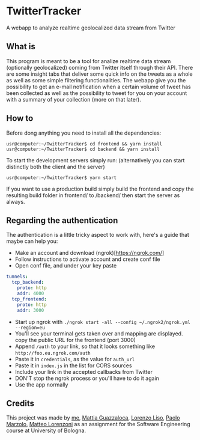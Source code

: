 # TwitterTracker
A webapp to analyze realtime geolocalized data stream from Twitter

## What is
This program is meant to be a tool for analize realtime data stream (optionally geolocalized) coming from Twitter itself through their API. There are some insight tabs that deliver some quick info on the tweets as a whole as well as some simple filtering functionalities. The webapp give you the possibility to get an e-mail notification when a certain volume of tweet has been collected as well as the possibility to tweet for you on your account with a summary of your collection (more on that later).

## How to
Before dong anything you need to install all the dependencies:
``` console
usr@computer:~/TwitterTracker$ cd frontend && yarn install
usr@computer:~/TwitterTracker$ cd backend && yarn install
```
To start the development servers simply run: (alternatively you can start distinctly both the client and the server)
``` console
usr@computer:~/TwitterTracker$ yarn start
```
If you want to use a production build simply build the frontend and copy the resulting build folder in frontend/ to /backend/ then start the server as always.

## Regarding the authentication
The authentication is a little tricky aspect to work with, here's a guide that maybe can help you:
- Make an account and download (ngrok)[https://ngrok.com/]
- Follow instructions to activate account and create conf file
- Open conf file, and under your key paste
```yml
tunnels:
  tcp_backend:
    proto: http
    addr: 4000
  tcp_frontend:
    proto: http
    addr: 3000
```
- Start up ngrok with `./ngrok start -all --config ~/.ngrok2/ngrok.yml --region=eu`
- You'll see your terminal gets taken over and mapping are displayed. copy the public URL for the frontend (port 3000)
- Append `/auth` to your link, so that it looks something like `http://foo.eu.ngrok.com/auth`
- Paste it in `credentials`, as the value for `auth_url`
- Paste it in `index.js` in the list for CORS sources
- Include your link in the accepted callbacks from Twitter
- DON'T stop the ngrok process or you'll have to do it again
- Use the app normally

## Credits
This project was made by [me](https://github.com/its-hmny), [Mattia Guazzaloca](https://github.com/mettz), [Lorenzo Liso](https://github.com/notchla), [Paolo Marzolo](https://github.com/pollomarzo), [Matteo Lorenzoni](https://github.com/Lorenz08) as an assignment for the Software Engineering course at University  of Bologna.
